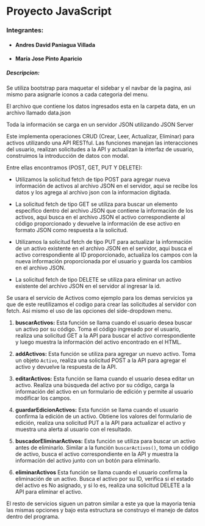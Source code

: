 # Proyecto JavaScript

### Integrantes:

- #### Andres David Paniagua Villada

- #### María Jose Pinto Aparicio



##### Descripcion:



Se utiliza bootstrap para maquetar el sidebar y el navbar de la pagina, asi mismo para asignarle  iconos a cada categoria del menu.



El archivo que contiene los datos ingresados esta en la carpeta data, en un archivo llamado data.json



Toda la información se carga en un servidor JSON utilizando JSON Server



Este implementa operaciones CRUD (Crear, Leer, Actualizar, Eliminar) para activos utilizando una API RESTful. Las funciones manejan las interacciones del usuario, realizan solicitudes a la API y actualizan la interfaz de usuario, construimos la introducción de datos con modal. 



Entre ellas encontramos (POST, GET, PUT Y DELETE):



- Utilizamos la solicitud fetch de tipo POST para agregar nueva información de activos al archivo JSON en el servidor, aqui se recibe los datos y los agrega al archivo json con la informacion digitada.

  

- La solicitud fetch de tipo GET se utiliza para buscar un elemento  específico dentro del archivo JSON que contiene la información de los  activos, aqui busca en el archivo JSON el activo correspondiente al código proporcionado y devuelve la información de ese activo en formato JSON  como respuesta a la solicitud.

  

- Utilizamos la solicitud fetch de tipo PUT para actualizar la información de un activo existente en el archivo JSON en el servidor,  aqui busca el activo correspondiente al ID  proporcionado, actualiza los campos con la nueva información  proporcionada por el usuario y guarda los cambios en el archivo JSON.

  

- La solicitud fetch de tipo DELETE se utiliza para eliminar un activo existente del archivo JSON en el servidor al ingresar la id.



Se usara el servicio de Activos como ejemplo para los demas servicios ya que de este reutilizamos el codigo para crear las solicitudes al servidor con fetch. Asi mismo el uso de las opciones del side-dropdown menu.



1. **buscarActivos:** Esta función se llama cuando el usuario desea buscar un activo por su código. Toma el código ingresado por el usuario, realiza una solicitud GET a la API para buscar el activo correspondiente y luego muestra la información del activo encontrado en el HTML.

   

2. **addActivos:** Esta función se utiliza para agregar un nuevo activo. Toma un objeto `Activo`, realiza una solicitud POST a la API para agregar el activo y devuelve la respuesta de la API.

   

3. **editarActivos:** Esta función se llama cuando el usuario desea editar un activo. Realiza una búsqueda del activo por su código, carga la información del activo en un formulario de edición y permite al usuario modificar los campos.

   

4. **guardarEdicionActivos:** Esta función se llama cuando el usuario confirma la edición de un activo. Obtiene los valores del formulario de edición, realiza una solicitud PUT a la API para actualizar el activo y muestra una alerta al usuario con el resultado.

   

5. **buscadorEliminarActivos:** Esta función se utiliza para buscar un activo antes de eliminarlo. Similar a la función `buscarActivos()`, toma un código de activo, busca el activo correspondiente en la API y muestra la información del activo junto con un botón para eliminarlo.

   

6. **eliminarActivos** Esta función se llama cuando el usuario confirma la eliminación de un activo. Busca el activo por su ID, verifica si el estado del activo es No asignado, y si lo es, realiza una solicitud DELETE a la API para eliminar el activo.



El resto de servicios siguen un patron similar a este ya que la mayoria tenia las mismas opciones y bajo esta estructura se construyo el manejo de datos dentro del programa.



